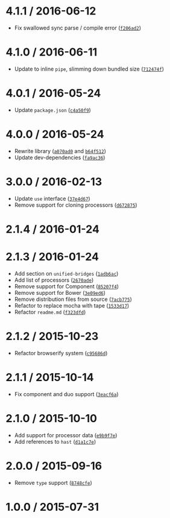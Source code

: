 <!--remark setext-->

<!--lint disable no-multiple-toplevel-headings-->

4.1.1 / 2016-06-12
==================

*   Fix swallowed sync parse / compile error ([`f206ad2`](https://github.com/wooorm/unified/commit/f206ad2))

4.1.0 / 2016-06-11
==================

*   Update to inline `pipe`, slimming down bundled size ([`712474f`](https://github.com/wooorm/unified/commit/712474f))

4.0.1 / 2016-05-24
==================

*   Update `package.json` ([`c4a50f9`](https://github.com/wooorm/unified/commit/c4a50f9))

4.0.0 / 2016-05-24
==================

*   Rewrite library ([`a070ad0`](https://github.com/wooorm/unified/commit/a070ad0) and [`b64f512`](https://github.com/wooorm/unified/commit/b64f512))
*   Update dev-dependencies ([`fa9ac36`](https://github.com/wooorm/unified/commit/fa9ac36))

3.0.0 / 2016-02-13
==================

*   Update `use` interface ([`37e4d67`](https://github.com/wooorm/unified/commit/37e4d67))
*   Remove support for cloning processors ([`d672875`](https://github.com/wooorm/unified/commit/d672875))

2.1.4 / 2016-01-24
==================

2.1.3 / 2016-01-24
==================

*   Add section on `unified-bridges` ([`1adb6ac`](https://github.com/wooorm/unified/commit/1adb6ac))
*   Add list of processors ([`2670ade`](https://github.com/wooorm/unified/commit/2670ade))
*   Remove support for Component ([`85207f4`](https://github.com/wooorm/unified/commit/85207f4))
*   Remove support for Bower ([`3e09ed6`](https://github.com/wooorm/unified/commit/3e09ed6))
*   Remove distribution files from source ([`7acb775`](https://github.com/wooorm/unified/commit/7acb775))
*   Refactor to replace mocha with tape ([`1533d17`](https://github.com/wooorm/unified/commit/1533d17))
*   Refactor `readme.md` ([`f323dfd`](https://github.com/wooorm/unified/commit/f323dfd))

2.1.2 / 2015-10-23
==================

*   Refactor browserify system ([`c95686d`](https://github.com/wooorm/unified/commit/c95686d))

2.1.1 / 2015-10-14
==================

*   Fix component and duo support ([`3eacf6a`](https://github.com/wooorm/unified/commit/3eacf6a))

2.1.0 / 2015-10-10
==================

*   Add support for processor data ([`e9b9f7e`](https://github.com/wooorm/unified/commit/e9b9f7e))
*   Add references to `hast` ([`d1a1c7e`](https://github.com/wooorm/unified/commit/d1a1c7e))

2.0.0 / 2015-09-16
==================

*   Remove `type` support ([`8748cfe`](https://github.com/wooorm/unified/commit/8748cfe))

1.0.0 / 2015-07-31
==================
